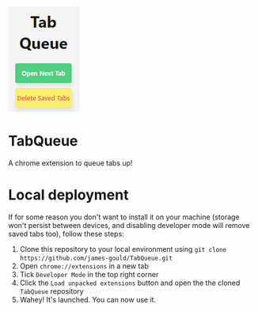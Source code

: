![Tab Queue Screenshot](https://github.com/james-gould/TabQueue/blob/master/Small%20Screenshot.png?raw=true)

# TabQueue
A chrome extension to queue tabs up!

# Local deployment

If for some reason you don't want to install it on your machine (storage won't persist between devices, and disabling developer mode will remove saved tabs too), follow these steps:

1. Clone this repository to your local environment using `git clone https://github.com/james-gould/TabQueue.git`
2. Open `chrome://extensions` in a new tab
3. Tick `Developer Mode` in the top right corner
4. Click the `Load unpacked extensions` button and open the the cloned `TabQueue` repository
5. Wahey! It's launched. You can now use it.